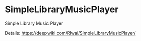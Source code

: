 # SimpleLibraryMusicPlayer
Simple Library Music Player 

Details:
https://deepwiki.com/RIwai/SimpleLibraryMusicPlayer/
